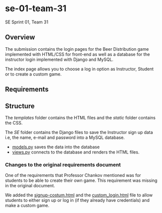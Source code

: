 # se-01-team-31

SE Sprint 01, Team 31

## Overview

The submission contains the login pages for the Beer Distribution game implemented with HTML/CSS for front-end as well as a database for the instructor login implemented with Django and MySQL.
 
 The index page allows you to choose a log in option as Instructor, Student or to create a custom game.

## Requirements

## Structure

The *templates* folder contains the HTML files and the *static* folder contains the CSS. 

The *SE* folder contains the Django files to save the Instructor sign up data i.e, the name, e-mail and password into a MySQL database.

* [models.py](SE/SE/models.py) saves the data into the database
* [views.py](SE/SE/views.py) connects to the database and renders the HTML files.

### Changes to the original requirements document

One of the requirements that Professor Chankov mentioned was for students to be able to create their own game. This requirement was missing in the original document. 

We added the [signup-costum.html](SE/template/signup-costum.html) and the [custom_login.html](SE/template/custom_login.html) file to allow students to either sign up or log in (if they already have credentials) and make a custom game.
